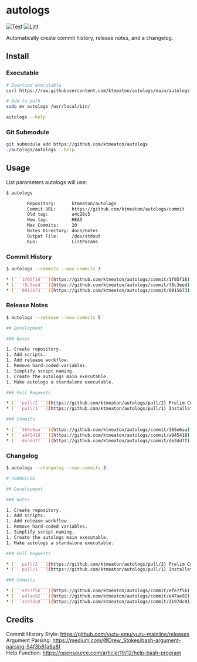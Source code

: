 # autologs

[![Test](https://github.com/ktmeaton/autologs/actions/workflows/test.yaml/badge.svg)](https://github.com/ktmeaton/autologs/actions/workflows/test.yaml)
[![Lint](https://github.com/ktmeaton/autologs/actions/workflows/lint.yaml/badge.svg)](https://github.com/ktmeaton/autologs/actions/workflows/lint.yaml)

Automatically create commit history, release notes, and a changelog.

## Install

### Executable

```bash
# Download executable
curl https://raw.githubusercontent.com/ktmeaton/autologs/main/autologs -o autologs

# Add to path
sudo mv autologs /usr/local/bin/

autologs --help
```

### Git Submodule

```bash
git submodule add https://github.com/ktmeaton/autologs
./autologs/autologs --help
```

## Usage

List parameters autologs will use:

```bash
$ autologs

        Repository:      ktmeaton/autologs
        Commit URL:      https://github.com/ktmeaton/autologs/commit
        Old tag:         a4c28c5
        New tag:         HEAD
        Max Commits:     20
        Notes Directory: docs/notes
        Output File:     /dev/stdout
        Run:             ListParams
```

### Commit History

```bash
$ autologs --commits --max-commits 3

* [```1f05f16```](https://github.com/ktmeaton/autologs/commit/1f05f16) proper writing to output file
* [```f8c3eed```](https://github.com/ktmeaton/autologs/commit/f8c3eed) bugfix in repo PR url
* [```0915673```](https://github.com/ktmeaton/autologs/commit/0915673) Merge pull request #1 from ktmeaton/dev
```

### Release Notes

``` bash
$ autologs --release --max-commits 5

## Development

### Notes

1. Create repository.
1. Add scripts.
1. Add release workflow.
1. Remove hard-coded variables.
1. Simplify script naming.
1. Create the autologs main executable.
1. Make autologs a standalone executable.

### Pull Requests

* [```pull/2```](https://github.com/ktmeaton/autologs/pull/2) Prelim Commit Documentation
* [```pull/1```](https://github.com/ktmeaton/autologs/pull/1) Installation Docs

### Commits

* [```365e6aa```](https://github.com/ktmeaton/autologs/commit/365e6aa) test markdown code rendering
* [```a945418```](https://github.com/ktmeaton/autologs/commit/a945418) Merge pull request #2 from ktmeaton/dev
* [```de3dd7f```](https://github.com/ktmeaton/autologs/commit/de3dd7f) start documenting commit usage
```

### Changelog

```bash
$ autologs --changelog --max-commits 3

# CHANGELOG

## Development

### Notes

1. Create repository.
1. Add scripts.
1. Add release workflow.
1. Remove hard-coded variables.
1. Simplify script naming.
1. Create the autologs main executable.
1. Make autologs a standalone executable.

### Pull Requests

* [```pull/2```](https://github.com/ktmeaton/autologs/pull/2) Prelim Commit Documentation
* [```pull/1```](https://github.com/ktmeaton/autologs/pull/1) Installation Docs

### Commits

* [```efe7f5b```](https://github.com/ktmeaton/autologs/commit/efe7f5b) make autologs executable
* [```e47ae92```](https://github.com/ktmeaton/autologs/commit/e47ae92) fix uses typo
* [```3197dc0```](https://github.com/ktmeaton/autologs/commit/3197dc0) test 'test' workflow
```

## Credits

Commit History Style: <https://github.com/yuzu-emu/yuzu-mainline/releases>  
Argument Parsing: <https://medium.com/@Drew_Stokes/bash-argument-parsing-54f3b81a6a8f>  
Help Function: <https://opensource.com/article/19/12/help-bash-program>
